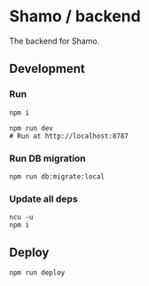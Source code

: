 # Shamo / backend

The backend for Shamo.

## Development

### Run

```shell
npm i

npm run dev
# Run at http://localhost:8787
```

### Run DB migration

```shell
npm run db:migrate:local
```

### Update all deps

```shell
ncu -u
npm i
```

## Deploy

```shell
npm run deploy
```

